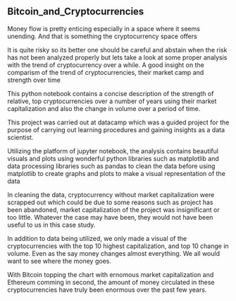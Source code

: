 ## Bitcoin_and_Cryptocurrencies
Money flow is pretty enticing especially in a space where it seems unending. And that is something the cryptocurrency space offers

It is quite risky so its better one should be careful and abstain when the risk has not been analyzed properly but lets take a look at some proper analysis with the trend of cryptocurrency over a while.
A good insight on the comparism of the trend of cryptocurrencies, their market camp and strength over time

This python notebook contains a concise description of the strength of relative, top cryptocurrencies over a number of years using their market capitalization and also the change in volume over a period of time.

This project was carried out at datacamp which was a guided project for the purpose of carrying out learning procedures and gaining insights as a data scientist.

Utilizing the platform of jupyter notebook, the analysis contains beautiful visuals and plots using wonderful python libraries such as matplotlib and data processing libraries such as pandas to clean the data before using matplotlib to create graphs and plots to make a visual representation of the data

In cleaning the data, cryptocurrency without market capitalization were scrapped out which could be due to some reasons such as project has been abandoned, market capitalization of the project was insignificant or too little. Whatever the case may have been, they would not have been useful to us in this case study.

In addition to data being utilized, we only made a visual of the cryptocurrencies with the top 10 highest capitalization, and top 10 change in volume. Even as the say money changes almost everything. We all would want to see where the money goes. 

With Bitcoin topping the chart with ernomous market capitalization and Ethereum comming in second, the amount of money circulated in these cryptocurrencies have truly been enormous over the past few years. 
